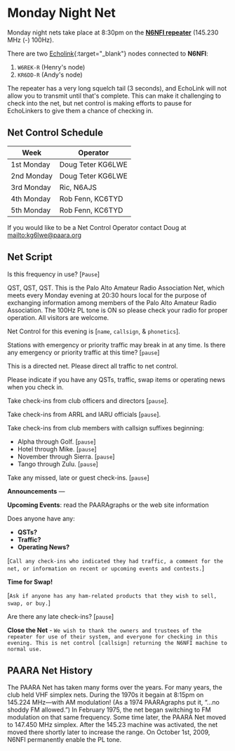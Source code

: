 # Monday Night Net

Monday night nets take place at 8:30pm on the <b><a href="https://www.fars.k6ya.org/repeaters/n6nfi" target="_blank">N6NFI repeater</a></b> (145.230 MHz (-) 100Hz).

There are two [Echolink](https://webapp.echolink.org//){:target="_blank"} nodes connected to **N6NFI**:
1. `W6REK-R` (Henry's node)
2. `KR6DD-R` (Andy's node)

The repeater has a very long squelch tail (3 seconds), and EchoLink will not allow you to transmit until that's complete. This can make it challenging to check into the net, but net control is making efforts to pause for EchoLinkers to give them a chance of checking in.

## Net Control Schedule

Week | Operator
---|---
1st Monday  | Doug Teter KG6LWE
2nd Monday  | Doug Teter KG6LWE
3rd Monday  | Ric, N6AJS
4th Monday  | Rob Fenn, KC6TYD
5th Monday  | Rob Fenn, KC6TYD

If you would like to be a Net Control Operator contact Doug at <mailto:kg6lwe@paara.org>

## Net Script

Is this frequency in use? [`Pause`]

QST, QST, QST. This is the Palo Alto Amateur Radio Association Net, which meets every Monday evening at 20:30 hours local for the purpose of exchanging information among members of the Palo Alto Amateur Radio Association. The 100Hz PL tone is ON so please check your radio for proper operation. All visitors are welcome.

Net Control for this evening is [`name`, `callsign`, & `phonetics`].

Stations with emergency or priority traffic may break in at any time. Is there any emergency or priority traffic at this time? [`pause`]

This is a directed net. Please direct all traffic to net control.

Please indicate if you have any QSTs, traffic, swap items or operating news when you check in.

Take check-ins from club officers and directors [`pause`].

Take check-ins from ARRL and IARU officials [`pause`].

Take check-ins from club members with callsign suffixes beginning:
* Alpha through Golf. [`pause`]
* Hotel through Mike. [`pause`]
* November through Sierra. [`pause`]
* Tango through Zulu. [`pause`]

Take any missed, late or guest check-ins. [`pause`]

**Announcements** —

**Upcoming Events**: read the PAARAgraphs or the web site information

Does anyone have any:
* **QSTs?**
* **Traffic?**
* **Operating News?**

[`Call any check-ins who indicated they had traffic, a comment for the net, or information on recent or upcoming events and contests.`]

**Time for Swap!**

[`Ask if anyone has any ham-related products that they wish to sell, swap, or buy.`]

Are there any late check-ins? [`pause`]

**Close the Net** - `We wish to thank the owners and trustees of the repeater for use of their system, and everyone for checking in this evening. This is net control [callsign] returning the N6NFI machine to normal use.`

## PAARA Net History

The PAARA Net has taken many forms over the years. For many years, the club held VHF simplex nets. During the 1970s it begain at 8:15pm on 145.224 MHz—with AM modulation! (As a 1974 PAARAgraphs put it, “…no shoddy FM allowed.”) In February 1975, the net began switching to FM modulation on that same frequency. Some time later, the PAARA Net moved to 147.450 MHz simplex. After the 145.23 machine was activated, the net moved there shortly later to increase the range. On October 1st, 2009, N6NFI permanently enable the PL tone.

